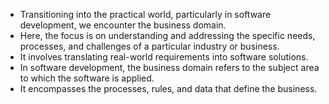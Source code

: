 - Transitioning into the practical world, particularly in software development, we encounter the business domain. 
- Here, the focus is on understanding and addressing the specific needs, processes, and challenges of a particular industry or business.
- It involves translating real-world requirements into software solutions.
- In software development, the business domain refers to the subject area to which the software is applied. 
- It encompasses the processes, rules, and data that define the business.
